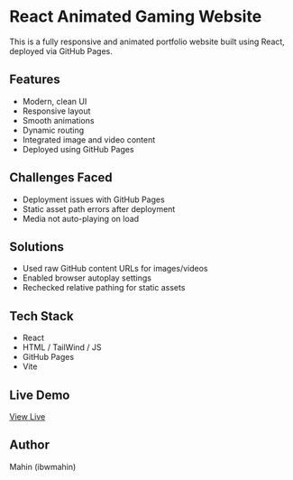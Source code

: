 # React Animated Gaming Website

This is a fully responsive and animated portfolio website built using React, deployed via GitHub Pages.

## Features

- Modern, clean UI
- Responsive layout
- Smooth animations
- Dynamic routing
- Integrated image and video content
- Deployed using GitHub Pages

## Challenges Faced

- Deployment issues with GitHub Pages
- Static asset path errors after deployment
- Media not auto-playing on load

## Solutions

- Used raw GitHub content URLs for images/videos
- Enabled browser autoplay settings
- Rechecked relative pathing for static assets

## Tech Stack

- React
- HTML / TailWind / JS
- GitHub Pages
- Vite

## Live Demo

[View Live](https://ibwmahin.github.io/Gaming_Website/)

## Author

Mahin (ibwmahin)
